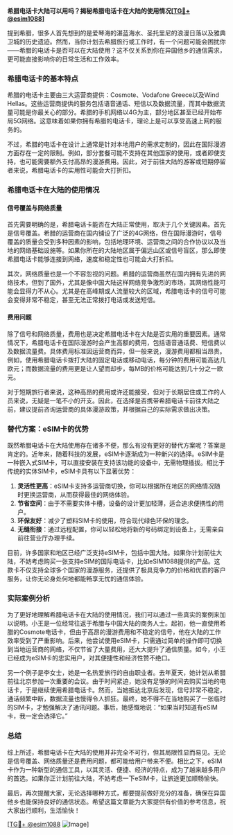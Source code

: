 **希腊电话卡大陆可以用吗？揭秘希腊电话卡在大陆的使用情况[[TG💪+ @esim1088](https://t.me/s/esim1088)]**

提到希腊，很多人首先想到的是爱琴海的湛蓝海水、圣托里尼的浪漫日落以及雅典卫城的历史遗迹。然而，当你计划去希腊旅行或工作时，有一个问题可能会困扰你——希腊的电话卡是否可以在大陆使用？这不仅关系到你在异国他乡的通信需求，更可能直接影响你的日常生活和工作效率。

### 希腊电话卡的基本特点

希腊的电话卡主要由三大运营商提供：Cosmote、Vodafone Greece以及Wind Hellas。这些运营商提供的服务包括语音通话、短信以及数据流量，而其中数据流量可能是你最关心的部分。希腊的手机网络以4G为主，部分地区甚至已经开始布局5G网络。这意味着如果你拥有希腊的电话卡，理论上是可以享受高速上网的服务的。

不过，希腊的电话卡在设计上通常是针对本地用户的需求定制的，因此在国际漫游方面存在一定的限制。例如，部分套餐可能不支持在其他国家的使用，或者即使支持，也可能需要额外支付高昂的漫游费用。因此，对于前往大陆的游客或短期停留者来说，希腊电话卡的实用性可能会大打折扣。

### 希腊电话卡在大陆的使用情况

#### 信号覆盖与网络质量

首先需要明确的是，希腊电话卡能否在大陆正常使用，取决于几个关键因素。首先是信号覆盖。希腊的运营商在国内铺设了广泛的4G网络，但在国际漫游时，信号覆盖的质量会受到多种因素的影响，包括地理环境、运营商之间的合作协议以及当地的网络基础设施等。如果你所在的大陆地区属于偏远山区或信号盲区，那么即使希腊电话卡能够连接到网络，速度和稳定性也可能会大打折扣。

其次，网络质量也是一个不容忽视的问题。希腊的运营商虽然在国内拥有先进的网络技术，但到了国外，尤其是像中国大陆这样网络竞争激烈的市场，其网络性能可能会显得力不从心。尤其是在高峰期或人流量较大的区域，希腊电话卡的信号可能会变得非常不稳定，甚至无法正常拨打电话或发送短信。

#### 费用问题

除了信号和网络质量，费用也是决定希腊电话卡在大陆是否实用的重要因素。通常情况下，希腊电话卡在国际漫游时会产生高额的费用，包括语音通话费、短信费以及数据流量费。具体费用标准因运营商而异，但一般来说，漫游费用都相当昂贵。例如，使用希腊电话卡拨打大陆的固定电话或移动电话，每分钟的费用可能高达几欧元；而数据流量的费用更是让人望而却步，每MB的价格可能达到几十分之一欧元。

对于短期旅行者来说，这种高昂的费用或许还能接受，但对于长期居住或工作的人员来说，无疑是一笔不小的开支。因此，在选择是否携带希腊电话卡前往大陆之前，建议提前咨询运营商的具体漫游政策，并根据自己的实际需求做出决策。

### 替代方案：eSIM卡的优势

既然希腊电话卡在大陆使用存在诸多不便，那么有没有更好的替代方案呢？答案是肯定的。近年来，随着科技的发展，eSIM卡逐渐成为一种新兴的选择。eSIM卡是一种嵌入式SIM卡，可以直接安装在支持该功能的设备中，无需物理插拔。相比于传统的实体SIM卡，eSIM卡具有以下显著优势：

1. **灵活性更高**：eSIM卡支持多运营商切换，你可以根据所在地区的网络情况随时更换运营商，从而获得最佳的网络体验。
2. **节省空间**：由于不需要实体卡槽，设备的设计更加轻薄，适合追求便携性的用户。
3. **环保友好**：减少了塑料SIM卡的使用，符合现代绿色环保的理念。
4. **无缝衔接**：通过远程配置，你可以轻松地将新的号码绑定到设备上，无需亲自前往营业厅办理手续。

目前，许多国家和地区已经广泛支持eSIM卡，包括中国大陆。如果你计划前往大陆，不妨考虑购买一张支持eSIM的国际电话卡，比如eSIM1088提供的产品。这款卡不仅支持全球多个国家的漫游服务，还提供了极具竞争力的价格和优质的客户服务，让你无论身处何地都能畅享无忧的通信体验。

### 实际案例分析

为了更好地理解希腊电话卡在大陆的使用情况，我们可以通过一些真实的案例来加以说明。小王是一位经常往返于希腊与中国大陆的商务人士。起初，他一直使用希腊的Cosmote电话卡，但由于高昂的漫游费用和不稳定的信号，他在大陆的工作效率受到了严重影响。后来，他尝试使用eSIM卡，只需通过简单的操作即可切换到当地运营商的网络，不仅节省了大量费用，还大大提升了通信质量。如今，小王已经成为eSIM卡的忠实用户，对其便捷性和经济性赞不绝口。

另一个例子是李女士，她是一名热爱旅行的自由职业者。去年夏天，她计划从希腊前往北京参加一次重要的会议。由于时间紧迫，她没有足够的时间去购买当地的电话卡，于是继续使用希腊电话卡。然而，当她抵达北京后发现，信号非常不稳定，通话频繁中断，数据流量也慢得令人抓狂。最终，她不得不在当地购买了一张临时的SIM卡，才勉强解决了通讯问题。事后，她感慨地说：“如果当时知道有eSIM卡，我一定会选择它。”

### 总结

综上所述，希腊电话卡在大陆的使用并非完全不可行，但其局限性显而易见。无论是信号覆盖、网络质量还是费用问题，都可能给用户带来不便。相比之下，eSIM卡作为一种新型的通信工具，以其灵活、便捷、经济的特点，成为了越来越多用户的首选。如果你正计划前往大陆，不妨考虑一下eSIM卡，让旅途更加顺畅愉快。

最后，再次提醒大家，无论选择哪种方式，都要提前做好充分的准备，确保在异国他乡也能保持良好的通信状态。希望这篇文章能为大家提供有价值的参考信息，祝大家出行顺利，生活愉快！

[[TG💪+ @esim1088](https://t.me/s/esim1088) ![Image](https://i.postimg.cc/4NQfJmqS/Snipaste-2025-05-13-00-14-12.png)]